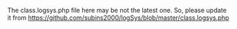 The class.logsys.php file here may be not the latest one.
So, please update it from https://github.com/subins2000/logSys/blob/master/class.logsys.php
